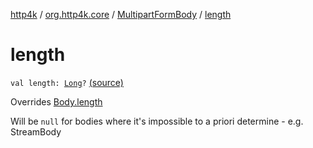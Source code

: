 [http4k](../../index.md) / [org.http4k.core](../index.md) / [MultipartFormBody](index.md) / [length](./length.md)

# length

`val length: `[`Long`](https://kotlinlang.org/api/latest/jvm/stdlib/kotlin/-long/index.html)`?` [(source)](https://github.com/http4k/http4k/blob/master/http4k-multipart/src/main/kotlin/org/http4k/core/MultipartFormBody.kt#L52)

Overrides [Body.length](../-body/length.md)

Will be `null` for bodies where it's impossible to a priori determine - e.g. StreamBody

